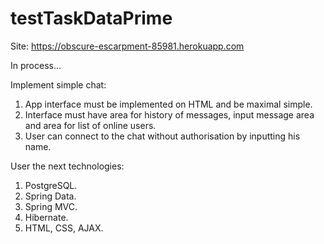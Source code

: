 # testTaskDataPrime
Site: https://obscure-escarpment-85981.herokuapp.com

In process...

Implement simple chat:
1. App interface must be implemented on HTML and be maximal simple.
2. Interface must have area for history of messages, input message area and area for list of online users.
3. User can connect to the chat without authorisation by inputting his name.

User the next technologies:
1. PostgreSQL.
2. Spring Data.
3. Spring MVC.
4. Hibernate.
5. HTML, CSS, AJAX.
